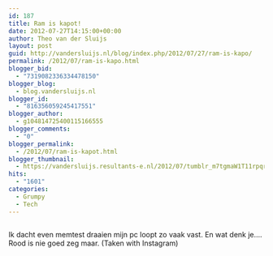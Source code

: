 ```yaml
---
id: 187
title: Ram is kapot!
date: 2012-07-27T14:15:00+00:00
author: Theo van der Sluijs
layout: post
guid: http://vandersluijs.nl/blog/index.php/2012/07/27/ram-is-kapo/
permalink: /2012/07/ram-is-kapo.html
blogger_bid:
  - "7319082336334478150"
blogger_blog:
  - blog.vandersluijs.nl
blogger_id:
  - "816356059245417551"
blogger_author:
  - g104814725400115166555
blogger_comments:
  - "0"
blogger_permalink:
  - /2012/07/ram-is-kapot.html
blogger_thumbnail:
  - https://vandersluijs.resultants-e.nl/2012/07/tumblr_m7tgmaW1T11rpqrb1o1_1280-300x300.jpg
hits:
  - "1601"
categories:
  - Grumpy
  - Tech
---
```

<div>
  <img alt="" src="https://vandersluijs.resultants-e.nl/2012/07/tumblr_m7tgmaW1T11rpqrb1o1_1280-300x300.jpg" />
</div>

Ik dacht even memtest draaien mijn pc loopt zo vaak vast. En wat denk je…. Rood is nie goed zeg maar. (Taken with Instagram)